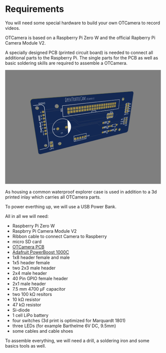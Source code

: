 # Requirements

You will need some special hardware to build your own OTCamera to record videos.

OTCamera is based on a Raspberry Pi Zero W and the official Rapberry Pi Camera Module V2.

A specially designed PCB (printed circuit board) is needed to connect all additional parts to the Raspberry Pi.
The single parts for the PCB as well as basic soldering skills are required to assemble a OTCamera.

![PCB](pcb3d.jpeg)

As housing a common waterproof explorer case is used in addition to a 3d printed inlay which carries all OTCamera parts.

To power everthing up, we will use a USB Power Bank.

All in all we will need:

- Raspberry Pi Zero W
- Raspbrry Pi Camera Module V2
- Ribbon cable to connect Camera to Raspberry
- micro SD card
- [OTCamera PCB](https://aisler.net/querplaner/opentrafficcam/otcamera-v0-1)
- [Adafruit PowerBoost 1000C](https://www.adafruit.com/product/2465)
- 1x8 header female and male
- 1x5 header female
- two 2x3 male header
- 2x4 male header
- 40 Pin GPIO female header
- 2x1 male header
- 7.5 mm 4700 µF capacitor
- two 100 kΩ resitors
- 10 kΩ resistor
- 47 kΩ resistor
- Si-diode
- 1 cell LiPo battery
- four switches (3d print is optimized for Marquardt 1801)
- three LEDs (for example Barthelme 6V DC, 9.5mm)
- some cables and cable shoes

To assemble everything, we will need a drill, a soldering iron and some basics tools as well.

